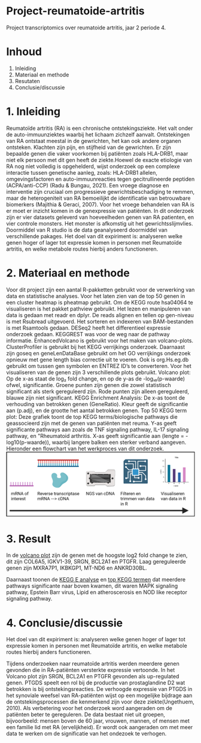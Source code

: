 # Project-reumatoide-artritis
Project transcriptomics over reumatoide artritis, jaar 2 periode 4.

# Inhoud
1. Inleiding
2. Materiaal en methode
3. Resutaten
4. Conclusie/discussie

# 1. Inleiding
Reumatoïde artritis (RA) is een chronische ontstekingsziekte. Het valt onder de auto-immuunziektes waarbij het lichaam zichzelf aanvalt. Ontstekingen van RA ontstaat meestal in de gewrichten, het kan ook andere organen ontsteken. Klachten zijn pijn, en stijfheid van de gewrichten. Er zijn bepaalde genen die vaker voorkomen bij patiënten zoals HLA-DRB1, maar niet elk persoon met dit gen heeft de ziekte.Hoewel de exacte etiologie van RA nog niet volledig is opgehelderd, wijst onderzoek op een complexe interactie tussen genetische aanleg, zoals: HLA-DRB1 allelen, omgevingsfactoren en auto-immuunreacties tegen gecitrullineerde peptiden (ACPA/anti-CCP) (Radu & Bungau, 2021). Een vroege diagnose en interventie zijn cruciaal om progressieve gewrichtsbeschadiging te remmen, maar de heterogeniteit van RA bemoeilijkt de identificatie van betrouwbare biomerkers (Majithia & Geraci, 2007). 
Voor het vroege behandelen van RA is er moet er inzicht komen in de genexpressie van patiënten. In dit onderzoek zijn er vier datasets geleverd van hoeveelheden genen van RA patienten, en vier controle monsters. Het monster is afkomstig uit het gewrichtsslijmvlies. Doormiddel van R studio is de data geanalyseerd doormiddel van verschillende pakages. Het doel van dit expiriment is: analyseren welke genen hoger of lager tot expressie komen in personen met Reumatoïde artritis, en welke metabole routes hierbij anders functioneren. 

# 2. Materiaal en methode
Voor dit project zijn een aantal R-pakketten gebruikt voor de verwerking van data en statistische analyses. Voor het laten zien van de top 50 genen in een cluster heatmap is pheatmap gebruikt. Om de KEGG route hsa04064 te visualiseren is het pakket pathview gebruikt. Het lezen en manipuleren van data is gedaan met readr en dplyr. De reads alignen en tellen op gen-niveau is met Rsubread uitgevoerd. Het sorteren en indexeren van BAM-bestanden is met Rsamtools gedaan. DESeq2 heeft het differentieel expressie onderzoek gedaan. KEGGREST was voor de weg naar de pathway informatie. EnhancedVolcano is gebruikt voor het maken van volcano-plots. ClusterProfiler is gebruikt bij het KEGG verrijkings onderzoek. Daarnaast zijn goseq en geneLenDataBase gebruikt om het GO verrijkings onderzoek opnieuw met gene length bias correctie uit te voeren. Ook is org.Hs.eg.db gebruikt om tussen gen symbolen en ENTREZ ID’s te converteren.
Voor het visualiseren van de genen zijn 3 verschillende plots gebruikt. Volcano plot: Op de x-as staat de log₂ fold change, en op de y-as de -log₁₀(p-waarde) ofwel, significantie. Groene punten zijn genen die zowel statistisch significant als sterk gereguleerd zijn. Rode punten zijn alleen gereguleerd, blauwe zijn niet significant. KEGG Enrichment Analysis: De x-as toont de verhouding van betrokken genen (GeneRatio). Kleur geeft de significantie aan (p.adj), en de grootte het aantal betrokken genen. Top 50 KEGG term plot: Deze grafiek toont de top KEGG terms/biologische pathways die geassocieerd zijn met de genen van patiënten met reuma. Y-as geeft significante pathways aan zoals de TNF signaling pathway, IL-17 signaling pathway, en "Rheumatoid arthritis. X-as geeft significantie aan (lengte = -log10(p-waarde)), waarbij langere balken een sterker verband aangeven. Hieronder een flowchart van het werkproces van dit onderzoek.
![Flowchart](Flowchart/Flowchart%20R%20Reuma.png)



# 3. Result
In de [volcano plot](./resultaten/R%20figuur%20volcano%20plot.png) zijn de genen met de hoogste log2 fold change te zien, dit zijn COL6A5, IGKV1-39, SRGN, BCL2A1 en PTGFR. Laag gereguleerde genen zijn MXRA7P1, IKBKGP1, MT-ND6 en ANKRD30BL.

Daarnaast toonen de [KEGG E analyse](./resultaten/R%20KEGG%20E%20analyse.png) en [top KEGG termen](./resultaten/R%20top%20KEGG%20term.png) dat meerdere pathways significante naar boven kwamen, dit waren MAPK signaling pathway, Epstein Barr virus, Lipid en atheroscerosis en NOD like receptor signaling pathway.

# 4. Conclusie/discussie
Het doel van dit expiriment is: analyseren welke genen hoger of lager tot expressie komen in personen met Reumatoïde artritis, en welke metabole routes hierbij anders functioneren. 

Tijdens onderzoeken naar reumatoïde artritis werden meerdere genen gevonden die in RA-patiënten versterkte expressie vertoonde. In het Volcano plot zijn SRGN, BCL2A1 en PTGFR gevonden als up-regulated genen. PTGDS speelt een rol bij de productie van prostaglandine D2 wat betrokken is bij ontstekingsreacties. De verhoogde expressie van PTGDS in het synoviale weefsel van RA-patiënten wijst op een mogelijke bijdrage aan de ontstekingsprocessen die kenmerkend zijn voor deze ziekte(Ungethuem, 2010). 
Als verbetering voor het onderzoek word aangeraden om de patiënten beter te gereguleren. De data bestaat niet uit groepen, bijvoorbeeld: mensen boven de 60 jaar, vrouwen, mannen, of mensen met een familie lid met RA (ervelijkheid). Er wordt ook aangeraden om met meer data te werken om de significatie van het ondezoek te verhogen.




